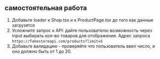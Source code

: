 ## самостоятельная работа

1. Добавьте loader к Shop.tsx и к ProductPage.tsx до того как данные загрузятся
2. Усложните запрос к API: дайте пользователю возможность через input выбирать кол-во товаров для отображения. Адрес запроса `https://fakestoreapi.com/products?limit=5`
3. Добавьте валидацию - проверяйте что пользователь ввел число, и оно должно быть от 1 до 20.

